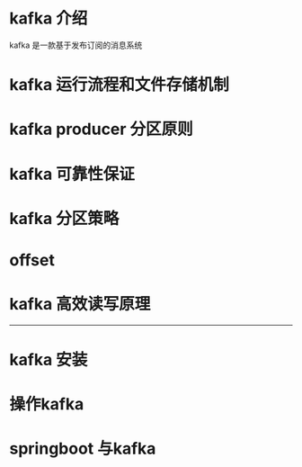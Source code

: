 # kafka 介绍

kafka 是一款基于发布订阅的消息系统

# kafka 运行流程和文件存储机制

# kafka producer 分区原则

# kafka 可靠性保证

# kafka 分区策略

# offset

# kafka 高效读写原理

____

# kafka 安装

# 操作kafka

# springboot 与kafka


